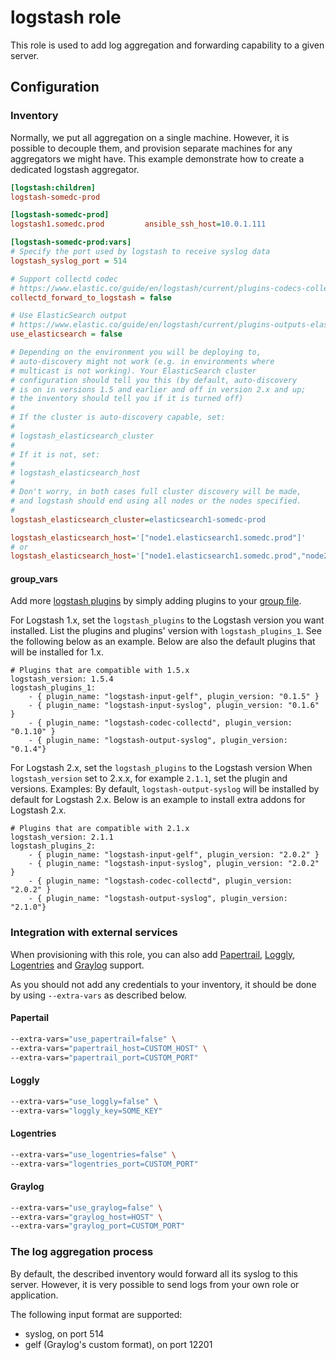 logstash role
===============

This role is used to add log aggregation and forwarding capability to
a given server.

Configuration
--------------

### Inventory

Normally, we put all aggregation on a single machine. However,
it is possible to decouple them, and provision separate machines
for any aggregators we might have. This example demonstrate how
to create a dedicated logstash aggregator.

```ini
[logstash:children]
logstash-somedc-prod

[logstash-somedc-prod]
logstash1.somedc.prod         ansible_ssh_host=10.0.1.111

[logstash-somedc-prod:vars]
# Specify the port used by logstash to receive syslog data
logstash_syslog_port = 514

# Support collectd codec
# https://www.elastic.co/guide/en/logstash/current/plugins-codecs-collectd.html
collectd_forward_to_logstash = false

# Use ElasticSearch output
# https://www.elastic.co/guide/en/logstash/current/plugins-outputs-elasticsearch.html
use_elasticsearch = false

# Depending on the environment you will be deploying to,
# auto-discovery might not work (e.g. in environments where
# multicast is not working). Your ElasticSearch cluster
# configuration should tell you this (by default, auto-discovery
# is on in versions 1.5 and earlier and off in version 2.x and up;
# the inventory should tell you if it is turned off)
#
# If the cluster is auto-discovery capable, set:
#
# logstash_elasticsearch_cluster
#
# If it is not, set:
#
# logstash_elasticsearch_host
#
# Don't worry, in both cases full cluster discovery will be made,
# and logstash should end using all nodes or the nodes specified.
#
logstash_elasticsearch_cluster=elasticsearch1-somedc-prod

logstash_elasticsearch_host='["node1.elasticsearch1.somedc.prod"]'
# or
logstash_elasticsearch_host='["node1.elasticsearch1.somedc.prod","node2.elasticsearch1.somedc.prod"]'
```

#### group_vars

Add more [logstash plugins](https://github.com/logstash-plugins) by simply adding plugins to your [group file](http://docs.ansible.com/ansible/intro_inventory.html#splitting-out-host-and-group-specific-data).

For Logstash 1.x, set the `logstash_plugins` to the Logstash version you want installed.
List the plugins and plugins' version with `logstash_plugins_1`.
See the following below as an example. Below are also the default plugins that will be installed for 1.x.

```
# Plugins that are compatible with 1.5.x
logstash_version: 1.5.4
logstash_plugins_1:
    - { plugin_name: "logstash-input-gelf", plugin_version: "0.1.5" }
    - { plugin_name: "logstash-input-syslog", plugin_version: "0.1.6" }
    - { plugin_name: "logstash-codec-collectd", plugin_version: "0.1.10" }
    - { plugin_name: "logstash-output-syslog", plugin_version: "0.1.4"}
```

For Logstash 2.x, set the `logstash_plugins` to the Logstash version
When `logstash_version` set to 2.x.x, for example `2.1.1`, set the plugin and versions. Examples:
By default, `logstash-output-syslog` will be installed by default for Logstash 2.x.
Below is an example to install extra addons for Logstash 2.x.

```
# Plugins that are compatible with 2.1.x
logstash_version: 2.1.1
logstash_plugins_2:
    - { plugin_name: "logstash-input-gelf", plugin_version: "2.0.2" }
    - { plugin_name: "logstash-input-syslog", plugin_version: "2.0.2" }
    - { plugin_name: "logstash-codec-collectd", plugin_version: "2.0.2" }
    - { plugin_name: "logstash-output-syslog", plugin_version: "2.1.0"}
```

### Integration with external services

When provisioning with this role, you can also add
[Papertrail](https://papertrailapp.com),
[Loggly](https://www.loggly.com),
[Logentries](https://logentries.com/) and
[Graylog](https://www.graylog.org/) support.

As you should not add any credentials to your inventory,
it should be done by using `--extra-vars` as described below.

#### Papertail

```bash
--extra-vars="use_papertrail=false" \
--extra-vars="papertrail_host=CUSTOM_HOST" \
--extra-vars="papertrail_port=CUSTOM_PORT"
```

#### Loggly

```bash
--extra-vars="use_loggly=false" \
--extra-vars="loggly_key=SOME_KEY"
```

#### Logentries

```bash
--extra-vars="use_logentries=false" \
--extra-vars="logentries_port=CUSTOM_PORT"
```

#### Graylog

```bash
--extra-vars="use_graylog=false" \
--extra-vars="graylog_host=HOST" \
--extra-vars="graylog_port=CUSTOM_PORT"
```

### The log aggregation process

By default, the described inventory would forward all its syslog
to this server. However, it is very possible to send logs from
your own role or application.

The following input format are supported:

* syslog, on port 514
* gelf (Graylog's custom format), on port 12201
